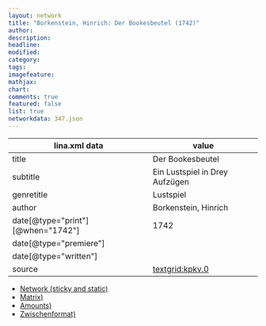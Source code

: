 ```yaml
---
layout: network
title: "Borkenstein, Hinrich: Der Bookesbeutel (1742)"
author:
description:
headline:
modified:
category:
tags:
imagefeature: 
mathjax: 
chart: 
comments: true
featured: false
list: true
networkdata: 347.json
---
```

lina.xml data  | value
------------- | -------------
title|Der Bookesbeutel
subtitle|Ein Lustspiel in Drey Aufzügen
genretitle|Lustspiel
author|Borkenstein, Hinrich
date[@type="print"][@when="1742"]|1742
date[@type="premiere"]|
date[@type="written"]|
source|[textgrid:kpkv.0](https://textgridlab.org/1.0/tgcrud-public/rest/textgrid:kpkv.0/data)



* [Network (sticky and static)](/linas/network347)
* [Matrix)](/linas/matrix347)
* [Amounts)](/linas/amount347)
* [Zwischenformat)](/linas/lina347 )
